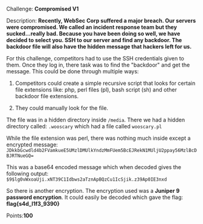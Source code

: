 Challenge: **Compromised V1**

Description: **Recently, WebSec Corp suffered a major breach. Our servers were compromised. We called an incident response team but they sucked...really bad. Because you have been doing so well, we have decided to select you. SSH to our server and find any backdoor. The backdoor file will also have the hidden message that hackers left for us.**

For this challenge, competitors had to use the SSH credentials given to them. Once they log in, there task was to find the "backdoor" and get the message. This could be done through multiple ways:

1) Competitors could create a simple recursive script that looks for certain file extensions like: php, perl files (pl), bash script (sh) and other backdoor file extensions.

2) They could manually look for the file. 

The file was in a hidden directory inside `/media`. There we had a hidden directory called: `.wooscary` which had a file called `wooscary.pl`

While the file extension was perl, there was nothing much inside except a encrypted message: `JDkkbGcwdld4b2FVamkueE5UMzlDMUlkYndzMmFUem5BcEJRekN1MUljU2ppay56MzlBcDBJRTNueGQ=` 

This was a base64 encoded message which when decoded gives the following output: `$9$lg0vWxoaUji.xNT39C1Idbws2aTznApBQzCu1IcSjik.z39Ap0IE3nxd`

So there is another encryption. The encryption used was a **Juniper $9$ password encryption**. It could easily be decoded which gave the flag: **flag{s4d_l1f3_9390}**

Points:**100**
